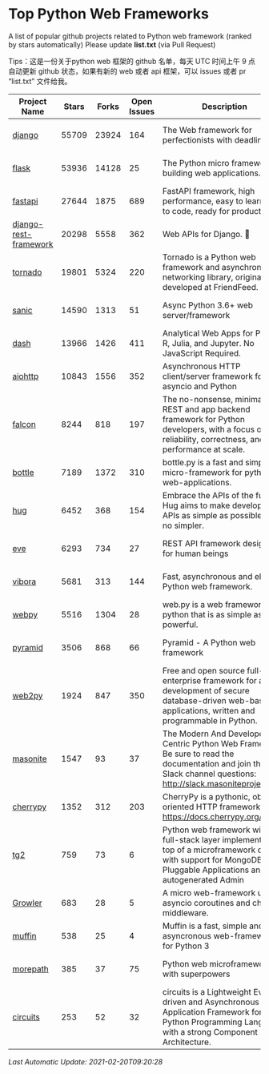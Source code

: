 # Top Python Web Frameworks
A list of popular github projects related to Python web framework (ranked by stars automatically)
Please update **list.txt** (via Pull Request)

Tips：这是一份关于python web 框架的 github 名单，每天 UTC 时间上午 9 点自动更新 github 状态，如果有新的 web 或者 api 框架，可以 issues 或者 pr “list.txt” 文件给我。

| Project Name | Stars | Forks | Open Issues | Description | Last Commit |
| ------------ | ----- | ----- | ----------- | ----------- | ----------- |
| [django](https://github.com/django/django) | 55709 | 23924 | 164 | The Web framework for perfectionists with deadlines. | 2021-02-19 19:25:11 |
| [flask](https://github.com/pallets/flask) | 53936 | 14128 | 25 | The Python micro framework for building web applications. | 2021-02-19 15:21:18 |
| [fastapi](https://github.com/tiangolo/fastapi) | 27644 | 1875 | 689 | FastAPI framework, high performance, easy to learn, fast to code, ready for production | 2021-02-07 18:27:26 |
| [django-rest-framework](https://github.com/encode/django-rest-framework) | 20298 | 5558 | 362 | Web APIs for Django. 🎸 | 2021-02-16 12:17:29 |
| [tornado](https://github.com/tornadoweb/tornado) | 19801 | 5324 | 220 | Tornado is a Python web framework and asynchronous networking library, originally developed at FriendFeed. | 2021-02-04 02:40:24 |
| [sanic](https://github.com/sanic-org/sanic) | 14590 | 1313 | 51 | Async Python 3.6+ web server/framework | Build fast. Run fast. | 2021-02-16 08:09:12 |
| [dash](https://github.com/plotly/dash) | 13966 | 1426 | 411 | Analytical Web Apps for Python, R, Julia, and Jupyter. No JavaScript Required. | 2021-02-15 19:52:46 |
| [aiohttp](https://github.com/aio-libs/aiohttp) | 10843 | 1556 | 352 | Asynchronous HTTP client/server framework for asyncio and Python | 2021-02-16 14:48:22 |
| [falcon](https://github.com/falconry/falcon) | 8244 | 818 | 197 | The no-nonsense, minimalist REST and app backend framework for Python developers, with a focus on reliability, correctness, and performance at scale. | 2021-02-18 21:39:33 |
| [bottle](https://github.com/bottlepy/bottle) | 7189 | 1372 | 310 | bottle.py is a fast and simple micro-framework for python web-applications. | 2021-01-01 15:17:44 |
| [hug](https://github.com/hugapi/hug) | 6452 | 368 | 154 | Embrace the APIs of the future. Hug aims to make developing APIs as simple as possible, but no simpler. | 2020-08-10 05:07:26 |
| [eve](https://github.com/pyeve/eve) | 6293 | 734 | 27 | REST API framework designed for human beings | 2021-02-07 09:31:02 |
| [vibora](https://github.com/vibora-io/vibora) | 5681 | 313 | 144 | Fast, asynchronous and elegant Python web framework. | 2019-02-11 10:54:12 |
| [webpy](https://github.com/webpy/webpy) | 5516 | 1304 | 28 | web.py is a web framework for python that is as simple as it is powerful.  | 2021-01-07 07:23:53 |
| [pyramid](https://github.com/Pylons/pyramid) | 3506 | 868 | 66 | Pyramid - A Python web framework | 2021-02-03 20:23:08 |
| [web2py](https://github.com/web2py/web2py) | 1924 | 847 | 350 | Free and open source full-stack enterprise framework for agile development of secure database-driven web-based applications, written and programmable in Python. | 2021-02-03 08:01:57 |
| [masonite](https://github.com/MasoniteFramework/masonite) | 1547 | 93 | 37 | The Modern And Developer Centric Python Web Framework. Be sure to read the documentation and join the Slack channel questions: http://slack.masoniteproject.com | 2021-02-07 14:39:50 |
| [cherrypy](https://github.com/cherrypy/cherrypy) | 1352 | 312 | 203 | CherryPy is a pythonic, object-oriented HTTP framework.      https://docs.cherrypy.org/ | 2021-01-17 23:39:22 |
| [tg2](https://github.com/TurboGears/tg2) | 759 | 73 | 6 | Python web framework with full-stack layer implemented on top of a microframework core with support for MongoDB, Pluggable Applications and autogenerated Admin | 2020-10-08 07:18:07 |
| [Growler](https://github.com/pyGrowler/Growler) | 683 | 28 | 5 | A micro web-framework using asyncio coroutines and chained middleware. | 2020-03-08 07:51:41 |
| [muffin](https://github.com/klen/muffin) | 538 | 25 | 4 | Muffin is a fast, simple and asyncronous web-framework for Python 3 | 2021-02-19 11:23:57 |
| [morepath](https://github.com/morepath/morepath) | 385 | 37 | 75 | Python web microframework with superpowers | 2021-01-23 15:04:22 |
| [circuits](https://github.com/circuits/circuits) | 253 | 52 | 32 | circuits is a Lightweight Event driven and Asynchronous Application Framework for the Python Programming Language with a strong Component Architecture. | 2020-12-16 08:37:47 |

*Last Automatic Update: 2021-02-20T09:20:28*